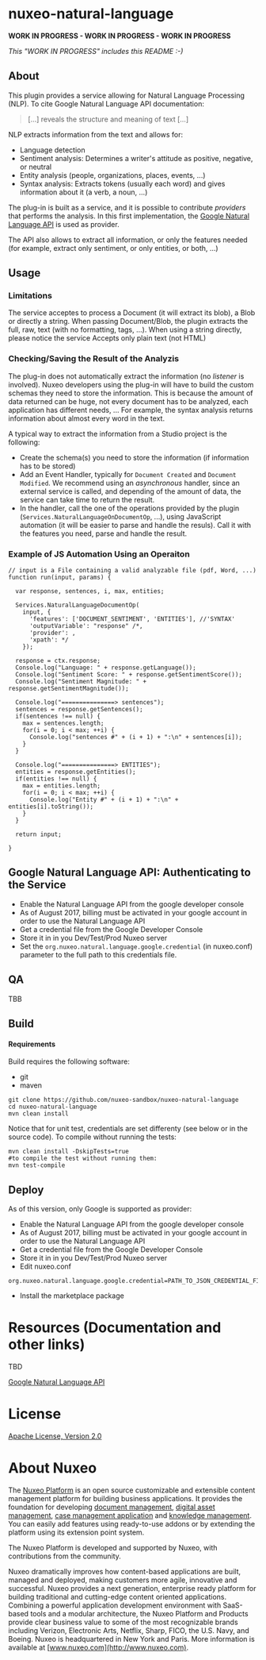 # nuxeo-natural-language

**WORK IN PROGRESS - WORK IN PROGRESS - WORK IN PROGRESS**

_This "WORK IN PROGRESS" includes this README :-)_


## About
This plugin provides a service allowing for Natural Language Processing (NLP). To cite Google Natural Language API documentation:

> [...] reveals the structure and meaning of text [...]

NLP extracts information from the text and allows for:

* Language detection
* Sentiment analysis: Determines a writer's attitude as positive, negative, or neutral
* Entity analysis (people, organizations, places, events, ...)
* Syntax analysis: Extracts tokens (usually each word) and gives information about it (a verb, a noun, ...)

The plug-in is built as a service, and it is possible to contribute _providers_ that performs the analysis. In this first implementation, the [Google Natural Language API](https://cloud.google.com/natural-language) is used as provider.

The API also allows to extract all information, or only the features needed (for example, extract only sentiment, or only entities, or both, ...)

## Usage
 
### Limitations
The service acceptes to process a Document (it will extract its blob), a Blob or directly a string. When passing Document/Blob, the plugin extracts the full, raw, text (with no formatting, tags, ...). When using a string directly, please notice the service Accepts only plain text (not HTML)

### Checking/Saving the Result of the Analyzis
The plug-in does not automatically extract the information (no _listener_ is involved). Nuxeo developers using the plug-in will have to build the custom schemas they need to store the information. This is because the amount of data returned can be huge, not every document has to be analyzed, each application has different needs, ... For example, the syntax analysis returns information about almost every word in the text.

A typical way to extract the information from a Studio project is the following:

* Create the schema(s) you need to store the information (if information has to be stored)
* Add an Event Handler, typically for `Document Created` and `Document Modified`. We recommend using an _asynchronous_ handler, since an external service is called, and depending of the amount of data, the service can take time to return the result.
* In the handler, call the one of the operations provided by the plugin (`Services.NaturalLanguageOnDocumentOp`, ...), using JavaScript automation (it will be easier to parse and handle the resuls). Call it with the features you need, parse and handle the result.

### Example of JS Automation Using an Operaiton

```
// input is a File containing a valid analyzable file (pdf, Word, ...)
function run(input, params) {
  
  var response, sentences, i, max, entities;
  
  Services.NaturalLanguageDocumentOp(
    input, {
      'features': ['DOCUMENT_SENTIMENT', 'ENTITIES'], //'SYNTAX'
      'outputVariable': "response" /*,
      'provider': ,
      'xpath': */
    });
  
  response = ctx.response;
  Console.log("Language: " + response.getLanguage());
  Console.log("Sentiment Score: " + response.getSentimentScore());
  Console.log("Sentiment Magnitude: " + response.getSentimentMagnitude());
  
  Console.log("===============> sentences");
  sentences = response.getSentences();
  if(sentences !== null) {
    max = sentences.length;
    for(i = 0; i < max; ++i) {
      Console.log("sentences #" + (i + 1) + ":\n" + sentences[i]);
    }
  }
  
  Console.log("===============> ENTITIES");
  entities = response.getEntities();
  if(entities !== null) {
    max = entities.length;
    for(i = 0; i < max; ++i) {
      Console.log("Entity #" + (i + 1) + ":\n" + entities[i].toString());
    }
  }
  
  return input;

}
```



## Google Natural Language API: Authenticating to the Service

- Enable the Natural Language API from the google developer console
- As of August 2017, billing must be activated in your google account in order to use the Natural Language API
- Get a credential file from the Google Developer Console
- Store it in in you Dev/Test/Prod Nuxeo server
- Set the `org.nuxeo.natural.language.google.credential` (in nuxeo.conf) parameter to the full path to this credentials file.


## QA
TBB
 
## Build
#### Requirements
Build requires the following software:
- git
- maven

```
git clone https://github.com/nuxeo-sandbox/nuxeo-natural-language
cd nuxeo-natural-language
mvn clean install
```
Notice that for unit test, credentials are set differenty (see below or in the source code). To compile without running the tests:

```
mvn clean install -DskipTests=true
#to compile the test without running them:
mvn test-compile
```

## Deploy

As of this version, only Google is supported as provider:

- Enable the Natural Language API from the google developer console
- As of August 2017, billing must be activated in your google account in order to use the Natural Language API
- Get a credential file from the Google Developer Console
- Store it in in you Dev/Test/Prod Nuxeo server
- Edit nuxeo.conf
```
org.nuxeo.natural.language.google.credential=PATH_TO_JSON_CREDENTIAL_FILE
```
- Install the marketplace package
 
# Resources (Documentation and other links)
TBD

[Google Natural Language API](https://cloud.google.com/natural-language)
 
# License
[Apache License, Version 2.0](http://www.apache.org/licenses/LICENSE-2.0.html)
 
# About Nuxeo
The [Nuxeo Platform](http://www.nuxeo.com/products/content-management-platform/) is an open source customizable and extensible content management platform for building business applications. It provides the foundation for developing [document management](http://www.nuxeo.com/solutions/document-management/), [digital asset management](http://www.nuxeo.com/solutions/digital-asset-management/), [case management application](http://www.nuxeo.com/solutions/case-management/) and [knowledge management](http://www.nuxeo.com/solutions/advanced-knowledge-base/). You can easily add features using ready-to-use addons or by extending the platform using its extension point system.
 
The Nuxeo Platform is developed and supported by Nuxeo, with contributions from the community.
 
Nuxeo dramatically improves how content-based applications are built, managed and deployed, making customers more agile, innovative and successful. Nuxeo provides a next generation, enterprise ready platform for building traditional and cutting-edge content oriented applications. Combining a powerful application development environment with
SaaS-based tools and a modular architecture, the Nuxeo Platform and Products provide clear business value to some of the most recognizable brands including Verizon, Electronic Arts, Netflix, Sharp, FICO, the U.S. Navy, and Boeing. Nuxeo is headquartered in New York and Paris.
More information is available at [www.nuxeo.com](http://www.nuxeo.com).